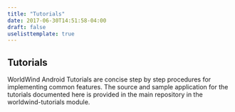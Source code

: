```yaml
---
title: "Tutorials"
date: 2017-06-30T14:51:58-04:00
draft: false
uselisttemplate: true
---
```


## Tutorials

WorldWind Android Tutorials are concise step by step procedures for implementing common features. The source and sample application for the tutorials documented here is provided in the main repository in the worldwind-tutorials module.